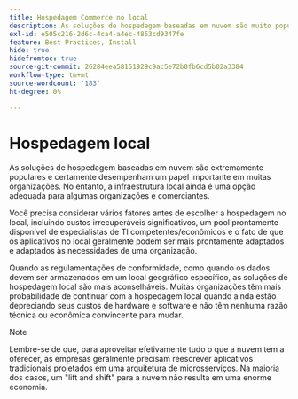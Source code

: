 ```yaml
---
title: Hospedagem Commerce no local
description: As soluções de hospedagem baseadas em nuvem são muito populares, mas a hospedagem local pode fazer sentido para o seu projeto de comércio eletrônico.
exl-id: e505c216-2d6c-4ca4-a4ec-4853cd9347fe
feature: Best Practices, Install
hide: true
hidefromtoc: true
source-git-commit: 26284eea58151929c9ac5e72b0fb6cd5b02a3384
workflow-type: tm+mt
source-wordcount: '183'
ht-degree: 0%

---
```


# Hospedagem local

As soluções de hospedagem baseadas em nuvem são extremamente populares e certamente desempenham um papel importante em muitas organizações. No entanto, a infraestrutura local ainda é uma opção adequada para algumas organizações e comerciantes.

Você precisa considerar vários fatores antes de escolher a hospedagem no local, incluindo custos irrecuperáveis significativos, um pool prontamente disponível de especialistas de TI competentes/econômicos e o fato de que os aplicativos no local geralmente podem ser mais prontamente adaptados e adaptados às necessidades de uma organização.

Quando as regulamentações de conformidade, como quando os dados devem ser armazenados em um local geográfico específico, as soluções de hospedagem local são mais aconselháveis. Muitas organizações têm mais probabilidade de continuar com a hospedagem local quando ainda estão depreciando seus custos de hardware e software e não têm nenhuma razão técnica ou econômica convincente para mudar.

>[!NOTE]
>
>Lembre-se de que, para aproveitar efetivamente tudo o que a nuvem tem a oferecer, as empresas geralmente precisam reescrever aplicativos tradicionais projetados em uma arquitetura de microsserviços. Na maioria dos casos, um &quot;lift and shift&quot; para a nuvem não resulta em uma enorme economia.
